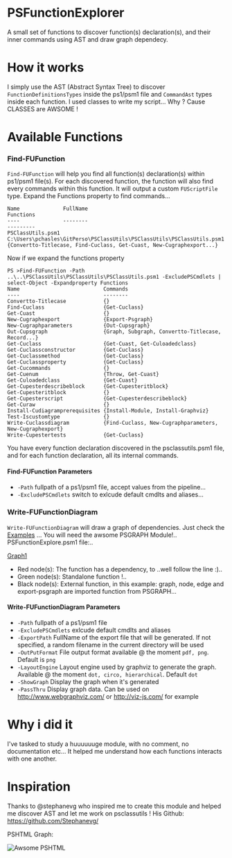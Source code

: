 # PSFunctionExplorer
A small set of functions to discover function(s) declaration(s), and their inner commands using AST and draw graph dependecy.

# How it works
I simply use the AST (Abstract Syntax Tree) to discover ```FunctionDefinitionsTypes``` inside the ps1/psm1 file and ```CommandAst``` types inside each function.
I used classes to write my script... Why ? Cause CLASSES are AWSOME !

# Available Functions
### Find-FUFunction
```Find-FUFunction``` will help you find all function(s) declaration(s) within ps1/psm1 file(s). For each discovered function, the function will also find every commands within this function. It will output a custom ```FUScriptFile``` type. Expand the Functions property to find commands...

```PS >Find-FUFunction -Path ..\..\PSClassUtils\PSClassUtils\PSClassUtils.psm1 -ExcludePSCmdlets
Name              FullName                                                               Functions
----              --------                                                               ---------
PSClassUtils.psm1 C:\Users\pchasles\GitPerso\PSClassUtils\PSClassUtils\PSClassUtils.psm1 {Convertto-Titlecase, Find-Cuclass, Get-Cuast, New-Cugraphexport...}
```
Now if we expand the functions property
```
PS >Find-FUFunction -Path ..\..\PSClassUtils\PSClassUtils\PSClassUtils.psm1 -ExcludePSCmdlets | select-Object -Expandproperty Functions
Name                           Commands
----                           --------
Convertto-Titlecase            {}
Find-Cuclass                   {Get-Cuclass}
Get-Cuast                      {}
New-Cugraphexport              {Export-Psgraph}
New-Cugraphparameters          {Out-Cupsgraph}
Out-Cupsgraph                  {Graph, Subgraph, Convertto-Titlecase, Record...}
Get-Cuclass                    {Get-Cuast, Get-Culoadedclass}
Get-Cuclassconstructor         {Get-Cuclass}
Get-Cuclassmethod              {Get-Cuclass}
Get-Cuclassproperty            {Get-Cuclass}
Get-Cucommands                 {}
Get-Cuenum                     {Throw, Get-Cuast}
Get-Culoadedclass              {Get-Cuast}
Get-Cupesterdescribeblock      {Get-Cupesteritblock}
Get-Cupesteritblock            {}
Get-Cupesterscript             {Get-Cupesterdescribeblock}
Get-Curaw                      {}
Install-Cudiagramprerequisites {Install-Module, Install-Graphviz}
Test-Iscustomtype              {}
Write-Cuclassdiagram           {Find-Cuclass, New-Cugraphparameters, New-Cugraphexport}
Write-Cupestertests            {Get-Cuclass}
```
You have every function declaration discovered in the psclassutils.psm1 file, and for each function declaration, all its internal commands.

#### Find-FUFunction Parameters
* ```-Path``` fullpath of a ps1/psm1 file, accept values from the pipeline...
* ```-ExcludePSCmdlets``` switch to exlcude default cmdlts and aliases...

### Write-FUFunctionDiagram
```Write-FUFunctionDiagram``` will draw a graph of dependencies. Just check the [Examples](./Example) ...
You will need the awsome PSGRAPH Module!..
PSFunctionExplore.psm1 file:..

[Graph1](https://github.com/LxLeChat/PSFunctionExplorer/blob/master/Example/module_psfunctionexplorer.png)

* Red node(s): The function has a dependency, to ..well follow the line :)..
* Green node(s): Standalone function !..
* Black node(s): External function, in this example: graph, node, edge and export-psgraph are imported function from PSGRAPH...

#### Write-FUFunctionDiagram Parameters
* ```-Path``` fullpath of a ps1/psm1 file
* ```-ExcludePSCmdlets``` exlcude default cmdlts and aliases
* ```-ExportPath``` FullName of the export file that will be generated. If not specified, a random filename in the current directory will be used
* ```-OutPutFormat``` File output format available @ the moment ```pdf, png```. Default is ```png```
* ```-LayoutEngine``` Layout engine used by graphviz to generate the graph. Available @ the moment ```dot, circo, hierarchical```. Default ```dot```
* ```-ShowGraph``` Display the graph when it's generated
* ```-PassThru``` Display graph data. Can be used on http://www.webgraphviz.com/ or http://viz-js.com/ for example

# Why i did it
I've tasked to study a huuuuuuge module, with no comment, no documentation etc... It helped me understand how each functions interacts with one another.

# Inspiration
Thanks to @stephanevg who inspired me to create this module and helped me discover AST and let me work on psclassutils !
His Github: https://github.com/Stephanevg/

PSHTML Graph:

![Awsome PSHTML](https://github.com/LxLeChat/PSFunctionExplorer/blob/master/Example/module_pshtml2.png)

